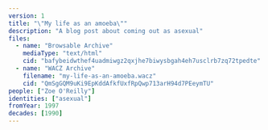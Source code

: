 ```yaml
---
version: 1
title: "\"My life as an amoeba\""
description: "A blog post about coming out as asexual"
files:
  - name: "Browsable Archive"
    mediaType: "text/html"
    cid: "bafybeidwthef4uadmiwgz2qxjhe7biwysbgah4eh7usclrb7zq72tpedte"
  - name: "WACZ Archive"
    filename: "my-life-as-an-amoeba.wacz"
    cid: "QmSgGQM9uKi9EpKddAfkfUxfRpQwp713arH94d7PEeymTU"
people: ["Zoe O'Reilly"]
identities: ["asexual"]
fromYear: 1997
decades: [1990]
---
```

